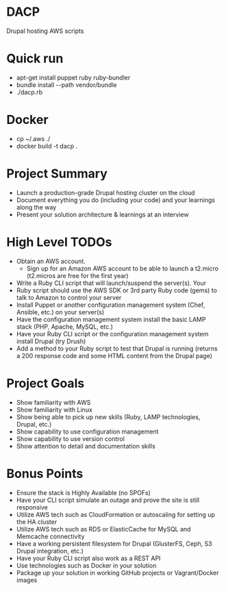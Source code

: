 DACP
=====
Drupal hosting AWS scripts

Quick run
============
* apt-get install puppet ruby ruby-bundler
* bundle install --path vendor/bundle
* ./dacp.rb

Docker
======
* cp ~/.aws ./
* docker build -t dacp .


Project Summary
===============
   * Launch a production-grade Drupal hosting cluster on the cloud
   * Document everything you do (including your code) and your learnings along the way
   * Present your solution architecture & learnings at an interview

High Level TODOs
================
   * Obtain an AWS account.
        * Sign up for an Amazon AWS account to be able to launch a t2.micro (t2.micros are free for the first year)
   * Write a Ruby CLI script that will launch/suspend the server(s). Your
   * Ruby script should use the AWS SDK or 3rd party Ruby code (gems) to talk to Amazon to control your server
   * Install Puppet or another configuration management system (Chef, Ansible, etc.) on your server(s)
   * Have the configuration management system install the basic LAMP stack (PHP, Apache, MySQL, etc.)
   * Have your Ruby CLI script or the configuration management system install Drupal (try Drush)
   * Add a method to your Ruby script to test that Drupal is running (returns a 200 response code and some HTML content from the Drupal page)

Project Goals
=============
   * Show familiarity with AWS
   * Show familiarity with Linux
   * Show being able to pick up new skills (Ruby, LAMP technologies, Drupal, etc.)
   * Show capability to use configuration management
   * Show capability to use version control
   * Show attention to detail and documentation skills

Bonus Points
============
   * Ensure the stack is Highly Available (no SPOFs)
   * Have your CLI script simulate an outage and prove the site is still responsive
   * Utilize AWS tech such as CloudFormation or autoscaling for setting up the HA cluster
   * Utilize AWS tech such as RDS or ElasticCache for MySQL and Memcache connectivity
   * Have a working persistent filesystem for Drupal (GlusterFS, Ceph, S3 Drupal integration, etc.)
   * Have your Ruby CLI script also work as a REST API
   * Use technologies such as Docker in your solution
   * Package up your solution in working GitHub projects or Vagrant/Docker images